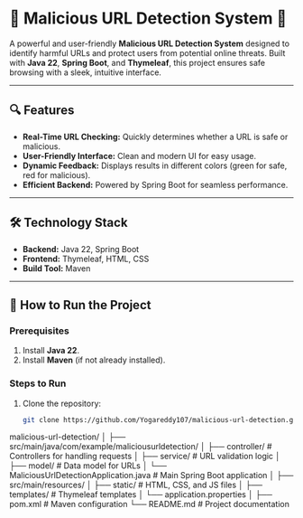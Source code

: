 # 🚨 Malicious URL Detection System 🚨

A powerful and user-friendly **Malicious URL Detection System** designed to identify harmful URLs and protect users from potential online threats. Built with **Java 22**, **Spring Boot**, and **Thymeleaf**, this project ensures safe browsing with a sleek, intuitive interface.

---

## 🔍 Features
- **Real-Time URL Checking:** Quickly determines whether a URL is safe or malicious.
- **User-Friendly Interface:** Clean and modern UI for easy usage.
- **Dynamic Feedback:** Displays results in different colors (green for safe, red for malicious).
- **Efficient Backend:** Powered by Spring Boot for seamless performance.

---

## 🛠️ Technology Stack
- **Backend:** Java 22, Spring Boot
- **Frontend:** Thymeleaf, HTML, CSS
- **Build Tool:** Maven

---

## 🚀 How to Run the Project

### Prerequisites
1. Install **Java 22**.
2. Install **Maven** (if not already installed).

### Steps to Run
1. Clone the repository:
   ```bash
   git clone https://github.com/Yogareddy107/malicious-url-detection.git
malicious-url-detection/
│
├── src/main/java/com/example/maliciousurldetection/
│   ├── controller/       # Controllers for handling requests
│   ├── service/          # URL validation logic
│   ├── model/            # Data model for URLs
│   └── MaliciousUrlDetectionApplication.java  # Main Spring Boot application
│
├── src/main/resources/
│   ├── static/           # HTML, CSS, and JS files
│   ├── templates/        # Thymeleaf templates
│   └── application.properties
│
├── pom.xml               # Maven configuration
└── README.md             # Project documentation
